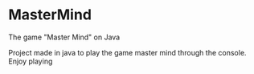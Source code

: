 # MasterMind
The game "Master Mind" on Java

Project made in java to play the game master mind through the console.
Enjoy playing
